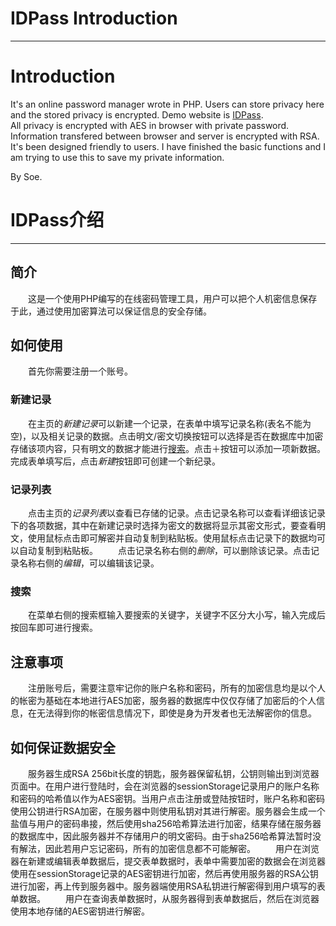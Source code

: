 # IDPass Introduction

---

# Introduction
  It's an online password manager wrote in PHP. Users can store privacy here and the stored privacy is encrypted. Demo website is [IDPass](http://idpass.fairylive.cn).   
  All privacy is encrypted with AES in browser with private password. Information transfered between browser and server is encrypted with RSA.  
  It's been designed friendly to users. I have finished the basic functions and I am trying to use this to save my private information.

By Soe.

# IDPass介绍

---

## 简介
　　这是一个使用PHP编写的在线密码管理工具，用户可以把个人机密信息保存于此，通过使用加密算法可以保证信息的安全存储。
## 如何使用
　　首先你需要注册一个账号。
### 新建记录
　　在主页的*新建记录*可以新建一个记录，在表单中填写记录名称(表名不能为空)，以及相关记录的数据。点击明文/密文切换按钮可以选择是否在数据库中加密存储该项内容，只有明文的数据才能进行[搜索](#search)。点击＋按钮可以添加一项新数据。完成表单填写后，点击*新建*按钮即可创建一个新纪录。
### 记录列表
　　点击主页的*记录列表*以查看已存储的记录。点击记录名称可以查看详细该记录下的各项数据，其中在新建记录时选择为密文的数据将显示其密文形式，要查看明文，使用鼠标点击即可解密并自动复制到粘贴板。使用鼠标点击记录下的数据均可以自动复制到粘贴板。
　　点击记录名称右侧的*删除*，可以删除该记录。点击记录名称右侧的*编辑*，可以编辑该记录。
### 搜索
　　在菜单右侧的搜索框输入要搜索的关键字，关键字不区分大小写，输入完成后按回车即可进行搜索。
## 注意事项
　　注册账号后，需要注意牢记你的账户名称和密码，所有的加密信息均是以个人的帐密为基础在本地进行AES加密，服务器的数据库中仅仅存储了加密后的个人信息，在无法得到你的帐密信息情况下，即使是身为开发者也无法解密你的信息。
## 如何保证数据安全
　　服务器生成RSA 256bit长度的钥匙，服务器保留私钥，公钥则输出到浏览器页面中。在用户进行登陆时，会在浏览器的sessionStorage记录用户的账户名称和密码的哈希值以作为AES密钥。当用户点击注册或登陆按钮时，账户名称和密码使用公钥进行RSA加密，在服务器中则使用私钥对其进行解密。服务器会生成一个盐值与用户的密码串接，然后使用sha256哈希算法进行加密，结果存储在服务器的数据库中，因此服务器并不存储用户的明文密码。由于sha256哈希算法暂时没有解法，因此若用户忘记密码，所有的加密信息都不可能解密。
　　用户在浏览器在新建或编辑表单数据后，提交表单数据时，表单中需要加密的数据会在浏览器使用在sessionStorage记录的AES密钥进行加密，然后再使用服务器的RSA公钥进行加密，再上传到服务器中。服务器端使用RSA私钥进行解密得到用户填写的表单数据。
　　用户在查询表单数据时，从服务器得到表单数据后，然后在浏览器使用本地存储的AES密钥进行解密。
